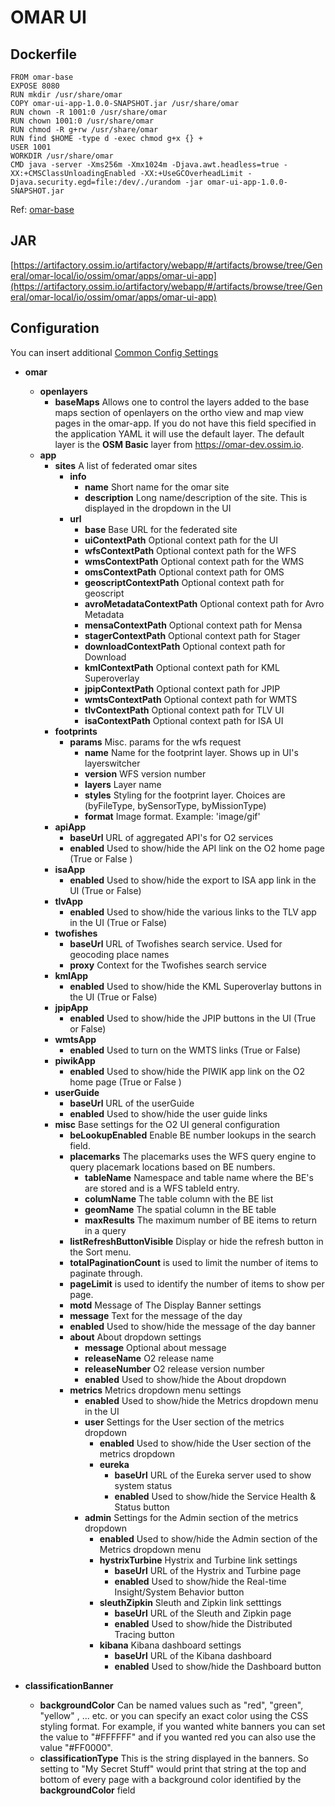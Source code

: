 # OMAR UI

## Dockerfile
```
FROM omar-base
EXPOSE 8080
RUN mkdir /usr/share/omar
COPY omar-ui-app-1.0.0-SNAPSHOT.jar /usr/share/omar
RUN chown -R 1001:0 /usr/share/omar
RUN chown 1001:0 /usr/share/omar
RUN chmod -R g+rw /usr/share/omar
RUN find $HOME -type d -exec chmod g+x {} +
USER 1001
WORKDIR /usr/share/omar
CMD java -server -Xms256m -Xmx1024m -Djava.awt.headless=true -XX:+CMSClassUnloadingEnabled -XX:+UseGCOverheadLimit -Djava.security.egd=file:/dev/./urandom -jar omar-ui-app-1.0.0-SNAPSHOT.jar
```
Ref: [omar-base](../../../omar-base/docs/install-guide/omar-base/)

## JAR
[https://artifactory.ossim.io/artifactory/webapp/#/artifacts/browse/tree/General/omar-local/io/ossim/omar/apps/omar-ui-app](https://artifactory.ossim.io/artifactory/webapp/#/artifacts/browse/tree/General/omar-local/io/ossim/omar/apps/omar-ui-app)

## Configuration
You can insert additional [Common Config Settings](../../../omar-common/docs/install-guide/omar-common/#common-config-settings)

* **omar**
    * **openlayers**
      * **baseMaps** Allows one to control the layers added to the base maps section of openlayers on the ortho view and map view pages in the omar-app. If you do not have this field specified in the application YAML it will use the default layer. The default layer is the **OSM Basic** layer from https://omar-dev.ossim.io.
    * **app**
      * **sites** A list of federated omar sites
        * **info**
          * **name** Short name for the omar site
          * **description** Long name/description of the site.  This is displayed in the dropdown in the UI
        * **url**
          * **base** Base URL for the federated site
          * **uiContextPath** Optional context path for the UI
          * **wfsContextPath** Optional context path for the WFS
          * **wmsContextPath** Optional context path for the WMS
          * **omsContextPath** Optional context path for OMS
          * **geoscriptContextPath** Optional context path for geoscript
          * **avroMetadataContextPath** Optional context path for Avro Metadata
          * **mensaContextPath** Optional context path for Mensa
          * **stagerContextPath** Optional context path for Stager
          * **downloadContextPath** Optional context path for Download
          * **kmlContextPath** Optional context path for KML Superoverlay
          * **jpipContextPath** Optional context path for JPIP
          * **wmtsContextPath** Optional context path for WMTS
          * **tlvContextPath** Optional context path for TLV UI
          * **isaContextPath** Optional context path for ISA UI
      * **footprints**
        * **params** Misc. params for the wfs request
          * **name** Name for the footprint layer.  Shows up in UI's layerswitcher
          * **version** WFS version number
          * **layers** Layer name
          * **styles** Styling for the footprint layer. Choices are (byFileType, bySensorType, byMissionType)
          * **format** Image format. Example: 'image/gif'
      * **apiApp**
        * **baseUrl** URL of aggregated API's for O2 services
        * **enabled** Used to show/hide the API link on the O2 home page (True or False )
      * **isaApp**
        * **enabled** Used to show/hide the export to ISA app link in the UI (True or False)
      * **tlvApp**
        * **enabled** Used to show/hide the various links to the TLV app in the UI (True or False)
      * **twofishes**
        * **baseUrl** URL of Twofishes search service.  Used for geocoding place names
        * **proxy** Context for the Twofishes search service
      * **kmlApp**
        * **enabled** Used to show/hide the KML Superoverlay buttons in the UI (True or False)
      * **jpipApp**
        * **enabled** Used to show/hide the JPIP buttons in the UI (True or False)
      * **wmtsApp**
        * **enabled** Used to turn on the WMTS links (True or False)
      * **piwikApp**
        * **enabled** Used to show/hide the PIWIK app link on the O2 home page (True or False )
      * **userGuide**
        * **baseUrl** URL of the userGuide
        * **enabled** Used to show/hide the user guide links
      * **misc** Base settings for the O2 UI general configuration
        * **beLookupEnabled** Enable BE number lookups in the search field.
        * **placemarks** The placemarks uses the WFS query engine to query placemark locations based on BE numbers.  
          * **tableName** Namespace and table name where the BE's are stored and is a WFS tableId entry.
          * **columName** The table column with the BE list
          * **geomName** The spatial column in the BE table
          * **maxResults** The maximum number of BE items to return in a query
        * **listRefreshButtonVisible** Display or hide the refresh button in the Sort menu.
        * **totalPaginationCount** is used to limit the number of items to paginate through.  
        * **pageLimit** is used to identify the number of items to show per page.
        * **motd** Message of The Display Banner settings
         * **message** Text for the message of the day
         * **enabled** Used to show/hide the message of the day banner
        * **about** About dropdown settings
          * **message** Optional about message
          * **releaseName** O2 release name
          * **releaseNumber** O2 release version number
          * **enabled** Used to show/hide the About dropdown
        * **metrics** Metrics dropdown menu settings
          * **enabled** Used to show/hide the Metrics dropdown menu in the UI
          * **user** Settings for the User section of the metrics dropdown
            * **enabled** Used to show/hide the User section of the metrics dropdown
            * **eureka**
              * **baseUrl** URL of the Eureka server used to show system status
              * **enabled** Used to show/hide the Service Health & Status button
          * **admin** Settings for the Admin section of the metrics dropdown
            * **enabled** Used to show/hide the Admin section of the Metrics dropdown menu
            * **hystrixTurbine** Hystrix and Turbine link settings
              * **baseUrl** URL of the Hystrix and Turbine page
              * **enabled** Used to show/hide the Real-time Insight/System Behavior button
            * **sleuthZipkin** Sleuth and Zipkin link setttings
              * **baseUrl** URL of the Sleuth and Zipkin page
              * **enabled** Used to show/hide the Distributed Tracing button
            * **kibana** Kibana dashboard settings
              * **baseUrl** URL of the Kibana dashboard
              * **enabled** Used to show/hide the Dashboard button


* **classificationBanner**
  * **backgroundColor** Can be named values such as "red", "green", "yellow" , ... etc. or you can specify an exact color using the CSS styling format.  For example, if you wanted white banners you can set the value to "#FFFFFF" and if you wanted red you can also use the value "#FF0000".
  * **classificationType** This is the string displayed in the banners.  So setting to "My Secret Stuff" would print that string at the top and bottom of every page with a background color identified by the **backgroundColor** field
